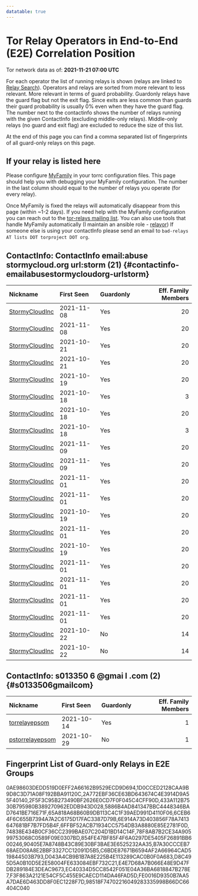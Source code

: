 ```yaml
---
datatable: true
---
```



# Tor Relay Operators in End-to-End (E2E) Correlation Position

Tor network data as of: **2021-11-21 07:00 UTC**

For each operator the list of running relays is shown (relays are linked to [Relay Search](https://metrics.torproject.org/rs.html)).
Operators and relays are sorted from more relevant to less relevant. More relevant in terms of guard probability.
Guardonly relays have the guard flag but not the exit flag.
Since exits are less common than guards their guard probability is usually 0% even when they have the guard flag.
The number next to the contactinfo shows the number of relays running with the given ContactInfo (excluding middle-only relays).
Middle-only relays (no guard and exit flag) are excluded to reduce the size of this list.

At the end of this page you can find a comma separated list of fingerprints of all guard-only relays on this page.

## If your relay is listed here
Please configure [MyFamily](https://www.torproject.org/docs/tor-manual.html.en#MyFamily) in your torrc configuration files.
This page should help you with debugging your MyFamily configuration. The number in the last column should equal to the number of
relays you operate (for every relay).

Once MyFamily is fixed the relays will automatically disappear from this page (within ~1-2 days).
If you need help with the MyFamily configuration you can reach out to the
[tor-relays mailing list](https://lists.torproject.org/cgi-bin/mailman/listinfo/tor-relays).
You can also use tools that handle MyFamily automatically (I maintain an ansible role - 
[relayor](https://medium.com/@nusenu/deploying-tor-relays-with-ansible-6612593fa34d))
If someone else is using your contactInfo please send an email to ```bad-relays AT lists DOT torproject DOT org```.


## ContactInfo: ContactInfo email:abuse stormycloud.org url:storm (21) {#contactinfo-emailabusestormycloudorg-urlstorm}

| Nickname                                                                                                  | First Seen   | Guardonly   |   Eff. Family Members |
|:----------------------------------------------------------------------------------------------------------|:-------------|:------------|----------------------:|
| [StormyCloudInc](https://metrics.torproject.org/rs.html#details/78F8AB7B2CE34A90599753068C0589F09E0307BD) | 2021-11-08   | Yes         |                    20 |
| [StormyCloudInc](https://metrics.torproject.org/rs.html#details/433A112B7530B795980B389270962EDDB943D028) | 2021-11-08   | Yes         |                    20 |
| [StormyCloudInc](https://metrics.torproject.org/rs.html#details/5886B4AD841347BBC4448346BAD7641BE716E71F) | 2021-10-21   | Yes         |                    20 |
| [StormyCloudInc](https://metrics.torproject.org/rs.html#details/FE0016D9350B7AA5A7DAE6D463DD8F0EC1228F7D) | 2021-10-21   | Yes         |                    20 |
| [StormyCloudInc](https://metrics.torproject.org/rs.html#details/2A772EBF36CE63BD643674C4E3914D9A55F40140) | 2021-10-19   | Yes         |                    20 |
| [StormyCloudInc](https://metrics.torproject.org/rs.html#details/0AE98603DEDD519D0EFF2A66162B9529ECD9D694) | 2021-10-18   | Yes         |                     3 |
| [StormyCloudInc](https://metrics.torproject.org/rs.html#details/2F5F3C95B273490BF2626E0CD7F0F045C4CFF90D) | 2021-10-18   | Yes         |                    20 |
| [StormyCloudInc](https://metrics.torproject.org/rs.html#details/D8C495D5A0B10D5E2E58004FE633084EBF732C21) | 2021-10-18   | Yes         |                     3 |
| [StormyCloudInc](https://metrics.torproject.org/rs.html#details/D043A4CB9B1B7A8E225B4E113289CAC0B0F0A683) | 2021-11-09   | Yes         |                    20 |
| [StormyCloudInc](https://metrics.torproject.org/rs.html#details/854FE47BF85F4F6A0297DE5405F26891BB600246) | 2021-11-09   | Yes         |                    20 |
| [StormyCloudInc](https://metrics.torproject.org/rs.html#details/F3F863A2121E54CF5C455E9CAECD114DA46FAD5D) | 2021-11-01   | Yes         |                    20 |
| [StormyCloudInc](https://metrics.torproject.org/rs.html#details/B7A30CCCEB768AED08A8E2BBF3327CC12091D5B5) | 2021-11-01   | Yes         |                    20 |
| [StormyCloudInc](https://metrics.torproject.org/rs.html#details/74838E434B0CF36CC2399BAE07C204D1BD14C14F) | 2021-10-19   | Yes         |                    20 |
| [StormyCloudInc](https://metrics.torproject.org/rs.html#details/C6BDE87671B6594AF2A66964CAD519844503B793) | 2021-11-01   | Yes         |                    20 |
| [StormyCloudInc](https://metrics.torproject.org/rs.html#details/E4E7D68A7B066E48E9D47FDB289184E3DEAC9673) | 2021-10-19   | Yes         |                    20 |
| [StormyCloudInc](https://metrics.torproject.org/rs.html#details/6CEB64F6C655B7394A7A2C6175D17FAC3387D79B) | 2021-11-01   | Yes         |                    20 |
| [StormyCloudInc](https://metrics.torproject.org/rs.html#details/6E914A73D403856F78A7413647681BF7B7FD5B4F) | 2021-11-01   | Yes         |                    20 |
| [StormyCloudInc](https://metrics.torproject.org/rs.html#details/6FFBF52ACB71934CC5754DB3A8880E85E2781F0D) | 2021-11-01   | Yes         |                    20 |
| [StormyCloudInc](https://metrics.torproject.org/rs.html#details/1D0CCED2128CAA9B9D8C3D71A08F192BBA91120C) | 2021-11-01   | Yes         |                    20 |
| [StormyCloudInc](https://metrics.torproject.org/rs.html#details/69093E6A0A39704E69042AA8928148FFAFE15BCB) | 2021-10-22   | No          |                    14 |
| [StormyCloudInc](https://metrics.torproject.org/rs.html#details/76AE930782A3EA62AB5C0D72C6C72EF291D37B4E) | 2021-10-22   | No          |                    14 |

## ContactInfo: s013350 6 @gmai l .com (2) {#s0133506gmailcom}

| Nickname                                                                                                   | First Seen   | Guardonly   |   Eff. Family Members |
|:-----------------------------------------------------------------------------------------------------------|:-------------|:------------|----------------------:|
| [torrelayepsom](https://metrics.torproject.org/rs.html#details/98518F74702216049283335998B66DC66404C040)   | 2021-10-14   | Yes         |                     1 |
| [pstorrelayepsom](https://metrics.torproject.org/rs.html#details/C9BA228C967E7231CD0B47C49E88BC50A7400584) | 2021-10-29   | No          |                     1 |


## Fingerprint List of Guard-only Relays in E2E Groups

0AE98603DEDD519D0EFF2A66162B9529ECD9D694,1D0CCED2128CAA9B9D8C3D71A08F192BBA91120C,2A772EBF36CE63BD643674C4E3914D9A55F40140,2F5F3C95B273490BF2626E0CD7F0F045C4CFF90D,433A112B7530B795980B389270962EDDB943D028,5886B4AD841347BBC4448346BAD7641BE716E71F,65A818A68B60B9DB113C4C1F39AED991D4110F06,6CEB64F6C655B7394A7A2C6175D17FAC3387D79B,6E914A73D403856F78A7413647681BF7B7FD5B4F,6FFBF52ACB71934CC5754DB3A8880E85E2781F0D,74838E434B0CF36CC2399BAE07C204D1BD14C14F,78F8AB7B2CE34A90599753068C0589F09E0307BD,854FE47BF85F4F6A0297DE5405F26891BB600246,90405E7A8748B43C89E30BF3BAE3E6525232AA35,B7A30CCCEB768AED08A8E2BBF3327CC12091D5B5,C6BDE87671B6594AF2A66964CAD519844503B793,D043A4CB9B1B7A8E225B4E113289CAC0B0F0A683,D8C495D5A0B10D5E2E58004FE633084EBF732C21,E4E7D68A7B066E48E9D47FDB289184E3DEAC9673,EC40334D5CC8542F051E04A36BA6818847B278E7,F3F863A2121E54CF5C455E9CAECD114DA46FAD5D,FE0016D9350B7AA5A7DAE6D463DD8F0EC1228F7D,98518F74702216049283335998B66DC66404C040